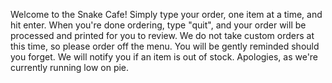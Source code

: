 Welcome to the Snake Cafe! Simply type your order, one item at a time, and hit enter. When you're done ordering,
type "quit", and your order will be processed and printed for you to review. We do not take custom orders at this time,
so please order off the menu. You will be gently reminded should you forget. We will notify you if an item is out of 
stock. Apologies, as we're currently running low on pie.